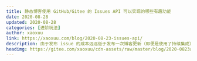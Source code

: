 ```yaml
---
title: 静态博客使用 GitHub/Gitee 的 Issues API 可以实现的哪些有趣功能
date: 2020-08-28
updated: 2020-08-28
categories: [进阶玩法]
author: xaoxuu
link: https://xaoxuu.com/blog/2020-08-23-issues-api/
description: 由于发布 issue 的成本远远低于发布一次博客更新（即便是使用了持续集成），可以用 issue 来简化每个独立博客都必备的友链系统，也可以通过 issue 来快速发布动态资讯，弥补静态博客必须更新静态文件才能更新内容的缺点。
headimg: https://gitee.com/xaoxuu/cdn-assets/raw/master/blog/2020-0823a@2x.jpg
---
```

